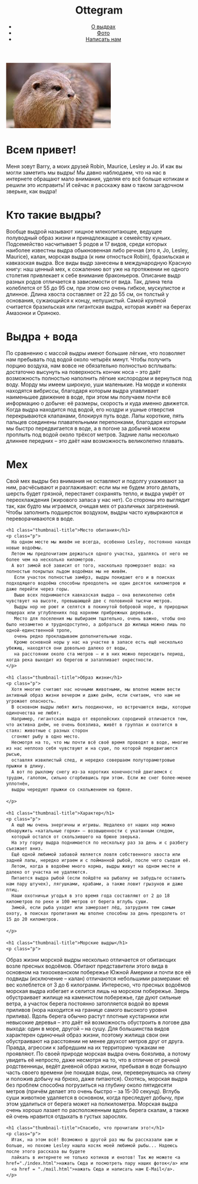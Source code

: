 <!DOCTYPE html>
<html>

<head>
  <meta charset="utf-8">
  <title>ottegram</title>
  <link rel="stylesheet" href="stylesheets/styles.css">
</head>

<body>
  <header>
    <h1 class = "logo-text">Ottegram</h1>
    <ul class="header-nav-bar">
      <li class="nav-bar-item">
        <a href="./about.html">О выдрах</a>
      </li>
      <li class="nav-bar-item">
        <a href="./index.html">Фото</a>
      </li>
      <li class="nav-bar-item">
        <a href="./mail.html">Написать нам</a>
      </li>
    </ul>
  </header>



  <main>
    <img class = "thumbnail-image" src="img/otter6.jpg" alt="Otter">
    <h1 class="p">Всем привет! </h1>
    <p class="p">
      Меня зовут Barry, а моих друзей Robin, Maurice, Lesley и Jo. И как вы могли заметить мы выдры!
      Мы давно наблюдаем, что на нас в интернете обращают мало внимания, уделяя его всё больше котикам и решили это исправить!
      И сейчас я расскажу вам о таком загадочном зверьке, как выдра!
    </p>
    <h1 class="thumbnail-title">Кто такие выдры?</h1>
    <p class="p">
      Вообще выдрой называют хищное млекопитающее, ведущее полуводный образ жизни и принадлежащее к семейству куньих.
      Подсемейство насчитывает 5 родов и 17 видов, среди которых наиболее известны
      выдра обыкновенная либо речная (это я, Jo, Lesley, Maurice), калан, морская выдра (к ним относться Robin), бразильская и кавказская выдра.
      Все виды выдр занесены в международную Красную книгу: наш ценный мех, к сожалению вот уже на протяжении не одного столетия привлекает к себе внимание браконьеров.
      Описание выдр разных родов отличается в зависимости от вида. Так, длина тела колеблется от 55 до 95 см, при этом оно очень гибкое, мускулистое и длинное.
      Длина хвоста составляет от 22 до 55 см, он толстый у основания, сужающийся к концу, непушистый.
      Самой крупной считается бразильская или гигантская выдра, которая живёт на берегах Амазонки и Ориноко.
    </p>
    <h1 class="thumbnail-title">Выдра + вода</h1>
    <p class="p">
      По сравнению с массой выдры имеют большие лёгкие, что позволяет нам пребывать под водой около четырёх минут.
      Чтобы получить порцию воздуха, нам вовсе не обязательно полностью всплывать:
      достаточно высунуть на поверхность кончик носа – это даёт возможность полностью наполнить лёгкие кислородом и вернуться под воду.
      Морду мы имеем широкую, уши маленькие. На морде и коленях находятся вибриссы, благодаря которым выдра улавливает наименьшее движение в воде,
      при этом мы получаем почти всё информацию о добыче: её размеры, скорость и куда именно движется.
      Когда выдра находится под водой, его ноздри и ушные отверстия перекрываются клапанами, блокируя путь воде.
      Лапы короткие, пять пальцев соединены плавательными перепонками, благодаря которым мы быстро передвигается в воде,
      а в погоне за добычей можем проплыть под водой около трёхсот метров. Задние лапы несколько длиннее передних – это даёт нам возможность великолепно плавать.
    </p>
    <h1 class="thumbnail-title">Мех</h1>
    <p class="p">
      Свой мех выдры без внимания не оставляют и подолгу ухаживают за ним, расчёсывают и разглаживают:
      если мы не будем этого делать, шерсть будет грязной, перестанет сохранять тепло, и выдра умрёт от переохлаждения (жирового запаса у нас нет).
      Со стороны это выглядит так, как будто мы играемся, очищая мех от различных загрязнений.
      Чтобы заполнить подшерсток воздухом, выдры часто кувыркаются и переворачиваются в воде.
    </p>

    <h1 class="thumbnail-title">Место обитания</h1>
    <p class="p">
      На одном месте мы живём не всегда, особенно Lesley, постоянно находя новые водоёмы.
      Летом мы предпочитаем держаться одного участка, удаляясь от него не более чем на несколько километров.
      А вот зимой всё зависит от того, насколько промерзает вода: на полностью покрытых льдом водоёмах мы не живём.
       Если участок полностью замёрз, выдры покидают его и в поисках подходящего водоёма способны преодолеть не один десяток километров и даже перейти через горы.
       Выше всех поднимается кавказская выдра – она великолепно себя чувствует на высоте, превышающей две с половиной тысячи метров.
       Выдры нор не роют и селятся в покинутой бобровой норе, в природных пещерах или углублениях под корнями прибрежных деревьев.
       Место для поселения мы выбираем тщательно, очень важно, чтобы оно было незаметно и труднодоступно, а добраться до жилища можно лишь по одной-единственной тропе,
       очень редко прокладываем дополнительные ходы.
       Кроме основной норы у нас на участке в запасе есть ещё несколько убежищ, находятся они довольно далеко от воды,
       на расстоянии около ста метров – и в них можно пересидеть период, когда река выходит из берегов и затапливает окрестности.
    </p>

    <h1 class="thumbnail-title">Образ жизни</h1>
    <p class="p">
      Хотя многие считают нас ночными животными, мы вполне можем вести активный образ жизни вечером и даже днём, если считаем, что нам не угрожает опасность.
      В основном выдры любят жить поодиночке, но встречаются виды, которые одиночества не любят.
      Например, гигантская выдра от европейских сородичей отличается тем, что активна днём, не очень боязлива, живёт в группах и охотится в стаях: животные с разных сторон
      сгоняют рыбу в одно место.
      Несмотря на то, что мы почти всё своё время проводят в воде, многие из нас неплохо себя чувствуют и на суше, по которой передвигаются рысью,
      оставляя извилистый след, и нередко совершаем полутораметровые прыжки в длину.
      А вот по рыхлому снегу из-за коротких конечностей двигаемся с трудом, галопом, сильно сгорбившись при этом. Если же снег более-менее уплотнён,
      выдры чередуют прыжки со скольжением на брюхе.

    </p>

    <h1 class="thumbnail-title">Характер</h1>
    <p class="p">
      А ещё мы очень энергичны и игривы. Недалеко от наших нор можно обнаружить «катальные горки» – возвышенности с укатанным следом,
      который остался от скользившего на брюхе зверька.
      На эту горку выдра поднимается по нескольку раз за день и с разбегу съезжает вниз.
      Ещё одной любимой забавой является ловля собственного хвоста или задней лапы, нередко играем и с пойманной рыбой, после чего съедая её.
      Летом, когда в водоёме много корма, выдры живут на одном месте и далеко от участка не удаляются.
      Питается выдра рыбой (если пойдёте на рыбалку не забудьте оставить нам пару штучек), лягушками, крабами, а также ловит грызунов и даже птиц.
      Наши охотничьи угодья в это время года составляют от 2 до 18 километров по реке и 100 метров от берега вглубь суши.
      Зимой, если рыба уходит или замерзает лёд, затрудняя тем самым охоту, в поисках пропитания мы вполне способны за день преодолеть от 15 до 20 километров.

    </p>

    <h1 class="thumbnail-title">Морские выдры</h1>
    <p class="p">
  Образ жизни морской выдры несколько отличается от обитающих возле пресных водоёмов.
  Обитают представители этого вида в основном на тихоокеанском побережье Южной Америки и почти все её подвиды (исключение – калан) отличаются небольшими размерами:
   её вес колеблется от 3 до 6 килограмм.
   Интересно, что пресных водоёмов морская выдра избегает и селится лишь на морском побережье.
   Зверь обустраивает жилище на каменистом побережье, где дуют сильные ветра, а участок берега постоянно затопляется водой во время приливов
   (нора находится на границе самого высокого уровня прилива).
   Вдоль берега обычно растут плотные кустарники или невысокие деревья – это даёт ей возможность обустроить в логове два выхода: один в море, другой – на сушу.
   Для большинства видов характерен одиночный образ жизни, поэтому жилища свои они обустраивают на расстоянии не менее двухсот метров друг от друга.
   Правда, агрессии к забредшим на их территорию чужакам не проявляют.
      По своей природе морская выдра очень боязлива, а потому увидеть её непросто, даже несмотря на то, что в отличие от речной родственницы,
      ведёт дневной образ жизни, пребывая в воде большую часть своего времени (не покидая воды, они, перевернувшись на спину и положив добычу на брюхо, даже питаются).
      Охотясь, морская выдра без проблем способна погрузиться на глубину около пятидесяти метров (причём делает это очень быстро – за 15-30 секунд).
      Вглубь суши животное удаляется в основном, когда преследует добычу, при этом удалиться от берега может на полкилометра.
      Морская выдра очень хорошо лазает по расположенным вдоль берега скалам, а также ей очень нравится отдыхать в густых зарослях.
    </p>

    <h1 class="thumbnail-title">Спасибо, что прочитали это!</h1>
    <p class="p">
      Итак, на этом всё! Возможно в другой раз мы бы рассказали вам и больше, но похоже Lesley нашла косяк моей любимой рыбы... Надеюсь после этого рассказа вы будете
      лайкать в интернете не только котиков и енотов! Так же можете <a href="./index.html">нажать Сюда и посмотреть пару наших фоток</a> или
      <a href = "./mail.html">нажать Сюда и написать нам E-Mail</a>.
    </p>
  </main>
</body>

</html>
